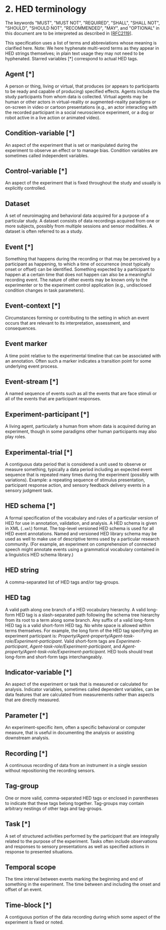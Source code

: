# 2. HED terminology

The keywords "MUST", "MUST NOT", "REQUIRED", "SHALL", "SHALL NOT", "SHOULD", "SHOULD NOT",
"RECOMMENDED", "MAY", and "OPTIONAL" in this document are to be interpreted as described in
[[RFC2119](https://www.ietf.org/rfc/rfc2119.txt)].

This specification uses a list of terms and abbreviations whose meaning is clarified here. 
Note: We here hyphenate multi-word terms as they appear in HED strings themselves; in plain text 
usage they may not need to be hyphenated. Starred variables [*] correspond to actual HED tags.  


## Agent [*]

A person or thing, living or virtual, that produces (or appears to participants to be ready and
capable of producing) specified effects. Agents include the study participants from whom data is
collected. Virtual agents may be human or other actors in virtual-reality or augmented-reality
paradigms or on-screen in video or cartoon presentations (e.g., an actor interacting with the
recorded participant in a social neuroscience experiment, or a dog or robot active in a live 
action or animated video).

## Condition-variable [*]

An aspect of the experiment that is set or manipulated during the experiment to observe an effect
or to manage bias. Condition variables are sometimes called independent variables.

## Control-variable [*]

An aspect of the experiment that is fixed throughout the study and usually is explicitly 
controlled.

## Dataset

A set of neuroimaging and behavioral data acquired for a purpose of a particular study. 
A dataset consists of data recordings acquired from one or more subjects, possibly from 
multiple sessions and sensor modalities. A dataset is often referred to as a study.

## Event [*]

Something that happens during the recording or that may be perceived by a participant 
as happening, to which a time of occurrence (most typically onset or offset) can be 
identified. Something expected by a participant to happen at a certain time that 
does not happen can also be a meaningful recording event. The nature of other events
may be known only to the experimenter or to the experiment control application 
(e.g., undisclosed condition changes in task parameters).

## Event-context [*]

Circumstances forming or contributing to the setting in which an event occurs that 
are relevant to its interpretation, assessment, and consequences.

## Event marker 

A time point relative to the experimental timeline that can be associated with an 
annotation. Often such a marker indicates a transition point for some underlying event process.

## Event-stream [*]

A named sequence of events such as all the events that are face stimuli or all of 
the events that are participant responses.

## Experiment-participant [*]

A living agent, particularly a human from whom data is acquired during an experiment,
though in some paradigms other human participants may also play roles.

## Experimental-trial [*]
A contiguous data period that is considered a unit used to observe or measure something,
typically a data period including an expected event sequence that is repeated many times
during the experiment (possibly with variations). Example: a repeating sequence of stimulus
presentation, participant response action, and sensory feedback delivery events in a 
sensory judgment task.

## HED schema [*]
A formal specification of the vocabulary and rules of a particular version of HED for 
use in annotation, validation, and analysis. A HED schema is given in XML (`.xml`) format. 
The top-level versioned HED schema is used for all HED event annotations. Named and 
versioned HED library schema may be used as well to make use of descriptive terms used 
by a particular research community. (For example, an experiment on comprehension of 
connected speech might annotate events using a grammatical vocabulary contained in a 
linguistics HED schema library.)

## HED string

A comma-separated list of HED tags and/or tag-groups. 

## HED tag

A valid path along one branch of a HED vocabulary hierarchy. A valid long-form HED tag 
is a slash-separated path following the schema tree hierarchy from its root to a term 
along some branch. Any suffix of a valid long-form HED tag is a valid short-form HED tag. 
No white space is allowed within terms themselves. For example, the long form of the 
HED tag specifying an experiment participant is: *Property/Agent-property/Agent-task-role/Experiment-participant*.
Valid short-form tags are *Experiment-participant*, *Agent-task-role/Experiment-participant*, 
and *Agent-property/Agent-task-role/Experiment-participant*. HED tools should treat 
long-form and short-form tags interchangeably.

## Indicator-variable [*]

An aspect of the experiment or task that is measured or calculated for analysis. 
Indicator variables, sometimes called dependent variables, can be data features 
that are calculated from measurements rather than aspects that are directly measured. 

## Parameter [*]

An experiment-specific item, often a specific behavioral or computer measure, that 
is useful in documenting the analysis or assisting downstream analysis.

## Recording [*]

A continuous recording of data from an instrument in a single session without 
repositioning the recording sensors.

## Tag-group

One or more valid, comma-separated HED tags or enclosed in parentheses to indicate 
that these tags belong together. Tag-groups may contain arbitrary nestings of other 
tags and tag-groups.

## Task [*] 

A set of structured activities performed by the participant that are integrally 
related to the purpose of the experiment. Tasks often include observations and responses to
sensory presentations as well as specified actions in response to presented situations.

## Temporal scope

The time interval between events marking the beginning and end of something in the 
experiment. The time between and including the onset and offset of an event.

## Time-block [*]

A contiguous portion of the data recording during which some aspect of the experiment 
is fixed or noted.
